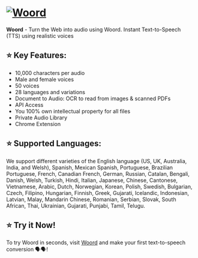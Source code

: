 # [![Woord](https://www.getwoord.com/img/logo_woord-email-verified.png)](https://getwoord.com)

<!--start: description-->

**Woord** - Turn the Web into audio using Woord. Instant Text-to-Speech (TTS) using realistic voices

<!--end: description-->

<!--start: docs-->

## ⭐ Key Features:

- 10,000 characters per audio
- Male and female voices
- 50 voices
- 28 languages and variations
- Document to Audio: OCR to read from images & scanned PDFs
- API Access
- You 100% own intellectual property for all files
- Private Audio Library
- Chrome Extension


## ⭐ Supported Languages:

We support different varieties of the English language (US, UK, Australia, India, and Welsh), Spanish, Mexican Spanish, Portuguese, Brazilian Portuguese, French, Canadian French, German, Russian, Catalan, Bengali, Danish, Welsh, Turkish, Hindi, Italian, Japanese, Chinese, Cantonese, Vietnamese, Arabic, Dutch, Norwegian, Korean, Polish, Swedish, Bulgarian, Czech, Filipino, Hungarian, Finnish, Greek, Gujarati, Icelandic, Indonesian, Latvian, Malay, Mandarin Chinese, Romanian, Serbian, Slovak, South African, Thai, Ukrainian, Gujarati, Punjabi, Tamil, Telugu.


## ⭐ Try it Now!

To try Woord in seconds, visit [Woord](https://www.getwoord.com/guest/upload) and make your first text-to-speech conversion 🗣️🗣️!
